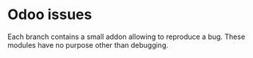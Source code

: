# Odoo issues

Each branch contains a small addon allowing to reproduce a bug.
These modules have no purpose other than debugging.
